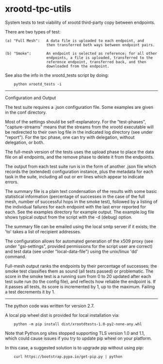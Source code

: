 # xrootd-tpc-utils

<!-- COPYRIGHT STATUS:
Dec 1st 2001, Fermi National Accelerator Laboratory (FNAL) documents and
software are sponsored by the U.S. Department of Energy under Contract No.
DE-AC02-76CH03000. Therefore, the U.S. Government retains a  world-wide
non-exclusive, royalty-free license to publish or reproduce these documents
and software for U.S. Government purposes.  All documents and software
available from this server are protected under the U.S. and Foreign
Copyright Laws, and FNAL reserves all rights.

Distribution of the software available from this server is free of
charge subject to the user following the terms of the Fermitools
Software Legal Information.

Redistribution and/or modification of the software shall be accompanied
by the Fermitools Software Legal Information  (including the copyright
notice).

The user is asked to feed back problems, benefits, and/or suggestions
about the software to the Fermilab Software Providers.

Neither the name of Fermilab, the  URA, nor the names of the contributors
may be used to endorse or promote products derived from this software
without specific prior written permission.

DISCLAIMER OF LIABILITY (BSD):

THIS SOFTWARE IS PROVIDED BY THE COPYRIGHT HOLDERS AND CONTRIBUTORS
"AS IS" AND ANY EXPRESS OR IMPLIED  WARRANTIES, INCLUDING, BUT NOT
LIMITED TO, THE IMPLIED  WARRANTIES OF MERCHANTABILITY AND FITNESS
FOR A PARTICULAR PURPOSE ARE DISCLAIMED. IN NO EVENT SHALL FERMILAB,
OR THE URA, OR THE U.S. DEPARTMENT of ENERGY, OR CONTRIBUTORS BE LIABLE
FOR  ANY  DIRECT, INDIRECT,  INCIDENTAL, SPECIAL, EXEMPLARY, OR
CONSEQUENTIAL DAMAGES  (INCLUDING, BUT NOT LIMITED TO, PROCUREMENT
OF SUBSTITUTE  GOODS OR SERVICES; LOSS OF USE, DATA, OR PROFITS; OR
BUSINESS INTERRUPTION) HOWEVER CAUSED AND ON ANY THEORY  OF
LIABILITY, WHETHER IN CONTRACT, STRICT LIABILITY, OR TORT (INCLUDING
NEGLIGENCE OR OTHERWISE) ARISING IN ANY WAY OUT  OF THE USE OF THIS
SOFTWARE, EVEN IF ADVISED OF THE  POSSIBILITY OF SUCH DAMAGE.

Liabilities of the Government:

This software is provided by URA, independent from its Prime Contract
with the U.S. Department of Energy. URA is acting independently from
the Government and in its own private capacity and is not acting on
behalf of the U.S. Government, nor as its contractor nor its agent.
Correspondingly, it is understood and agreed that the U.S. Government
has no connection to this software and in no manner whatsoever shall
be liable for nor assume any responsibility or obligation for any claim,
cost, or damages arising out of or resulting from the use of the software
available from this server.

Export Control:

All documents and software available from this server are subject to U.S.
export control laws.  Anyone downloading information from this server is
obligated to secure any necessary Government licenses before exporting
documents or software obtained from this server. -->

System tests to test viability of xrootd third-party copy between endpoints.

There are two types of test: 

    (a) "Full Mesh":   A data file is uploaded to each endpoint, and
                       then transferred both ways between endpoint pairs.

    (b) "Smoke":       An endpoint is selected as reference; for all other
                       endpoints, a file is uploaded, transferred to the
                       reference endpoint, transferred back, and then
                       downloaded from the endpoint.
                       
See also the info in the xrootd_tests script by doing:

        python xrootd_tests -i

-------------------------------------------------------------------------------

Configuration and Output

The test suite requires a .json configuration file.  Some examples are given
in the conf directory.

Most of the settings should be self-explanatory.  For the "test-phases",
"capture-streams" means that the streams from the xrootd executable will be
redirected to their own log file in the indicated log directory 
(see under "report").  For the tpc phase, one can try with delegation,
without delegation, or both.

The full-mesh version of the tests uses the upload phase to place the 
data file on all endpoints, and the remove phase to delete it from the
endpoints.

The output from each test suite run is in the form of another .json file
which records the (extended) configuration instance, plus the metadata for
each task in the suite, including all out or err lines which appear to 
indicate errors.   

The summary file is a plain text condensation of the results with some
basic statistical information (percentage of successes in the case of 
the full mesh, number of successful hops in the smoke test), followed
by a listing of the individual failures for each endpoint with the
last error reported for each.  See the examples directory for
example output.  The example.log file shows typical output from 
the script with the -d (debug) option.

The summary file can be emailed using the local smtp server if it
exists; the 'to' takes a list of recipient addresses.

The configuration allows for automated generation of the x509 proxy
(see under "gsi-settings", provided permissions for the script user
are correct) and test data (see under "local-data-file")
using the unix/linux 'dd' command.

Full-mesh output ranks the endpoints by their percentage of successes;
the smoke test classifies them as sound (all tests passed)
or problematic.  The score in the smoke test is a running sum 
from 0 to 20 updated after each test suite run (to the config file),
and reflects how reliable the endpoint is.  If it passes all tests,
its score is incremented by 1, up to the maximum.  Failing a test
decrements it by 1.

-------------------------------------------------------------------------------

The python code was written for version 2.7.

A local pip wheel dist is provided for local installation via:

        python -m pip install dist/xrootdtests-1.0-py2-none-any.whl

Note that Python.org sites stopped supporting TLS version 1.0 and 1.1, which 
could cause issues if you try to update pip wheel on your platform.

In this case, a suggested solution is to upgrade pip without using pip:

        curl https://bootstrap.pypa.io/get-pip.py | python
